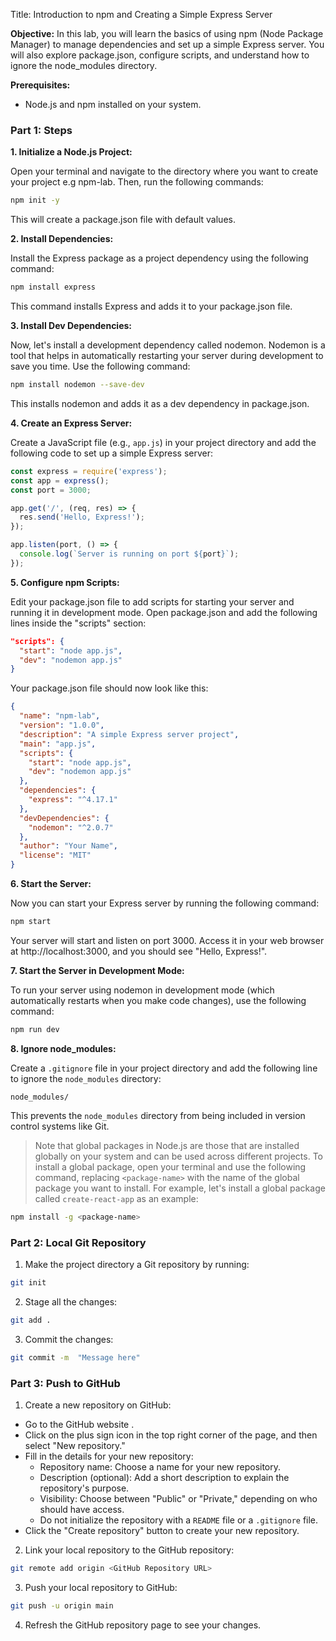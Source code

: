 

Title: Introduction to npm and Creating a Simple Express Server

**Objective:** In this lab, you will learn the basics of using npm (Node Package Manager) to manage dependencies and set up a simple Express server. You will also explore package.json, configure scripts, and understand how to ignore the node_modules directory.

**Prerequisites:**
- Node.js and npm installed on your system.

### Part 1: Steps

**1. Initialize a Node.js Project:**

Open your terminal and navigate to the directory where you want to create your project e.g npm-lab. Then, run the following commands:

```bash
npm init -y
```

This will create a package.json file with default values.

**2. Install Dependencies:**

Install the Express package as a project dependency using the following command:

```bash
npm install express
```

This command installs Express and adds it to your package.json file.

**3. Install Dev Dependencies:**

Now, let's install a development dependency called nodemon. Nodemon is a tool that helps in automatically restarting your server during development to save you time. Use the following command:

```bash
npm install nodemon --save-dev
```

This installs nodemon and adds it as a dev dependency in package.json.

**4. Create an Express Server:**

Create a JavaScript file (e.g., `app.js`) in your project directory and add the following code to set up a simple Express server:

```javascript
const express = require('express');
const app = express();
const port = 3000;

app.get('/', (req, res) => {
  res.send('Hello, Express!');
});

app.listen(port, () => {
  console.log(`Server is running on port ${port}`);
});
```

**5. Configure npm Scripts:**

Edit your package.json file to add scripts for starting your server and running it in development mode. Open package.json and add the following lines inside the "scripts" section:

```json
"scripts": {
  "start": "node app.js",
  "dev": "nodemon app.js"
}
```

Your package.json file should now look like this:

```json
{
  "name": "npm-lab",
  "version": "1.0.0",
  "description": "A simple Express server project",
  "main": "app.js",
  "scripts": {
    "start": "node app.js",
    "dev": "nodemon app.js"
  },
  "dependencies": {
    "express": "^4.17.1"
  },
  "devDependencies": {
    "nodemon": "^2.0.7"
  },
  "author": "Your Name",
  "license": "MIT"
}
```

**6. Start the Server:**

Now you can start your Express server by running the following command:

```bash
npm start
```

Your server will start and listen on port 3000. Access it in your web browser at http://localhost:3000, and you should see "Hello, Express!".

**7. Start the Server in Development Mode:**

To run your server using nodemon in development mode (which automatically restarts when you make code changes), use the following command:

```bash
npm run dev
```

**8. Ignore node_modules:**

Create a `.gitignore` file in your project directory and add the following line to ignore the `node_modules` directory:

```
node_modules/
```

This prevents the `node_modules` directory from being included in version control systems like Git.

> Note that global packages in Node.js are those that are installed globally on your system and can be used across different projects.
> To install a global package, open your terminal and use the following command, replacing `<package-name>` with the name of the global package you want to install. For example, let's install a global package called `create-react-app` as an example:
   ```bash
   npm install -g <package-name>
   ```

### Part 2: Local Git Repository

1. Make the project directory a Git repository by running:

```bash
git init
```

2. Stage all the changes:

```bash
git add .
```

3. Commit the changes:

```bash
git commit -m  "Message here"

```

### Part 3: Push to GitHub

1. Create a new repository on GitHub:

- Go to the GitHub website .
- Click on the plus sign icon in the top right corner of the page, and then select "New repository."
- Fill in the details for your new repository:
   - Repository name: Choose a name for your new repository.
   - Description (optional): Add a short description to explain the repository's purpose.
   - Visibility: Choose between "Public" or "Private," depending on who should have access.
   - Do not initialize the repository with a `README` file or a `.gitignore` file.
- Click the "Create repository" button to create your new repository.


2. Link your local repository to the GitHub repository:

```bash
git remote add origin <GitHub Repository URL>
```

3. Push your local repository to GitHub:

```bash
git push -u origin main
```

4. Refresh the GitHub repository page to see your changes.


